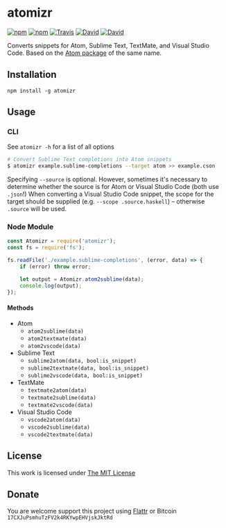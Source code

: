 # atomizr

[![npm](https://img.shields.io/npm/l/atomizr.svg?style=flat-square)](https://www.npmjs.org/package/atomizr)
[![npm](https://img.shields.io/npm/v/atomizr.svg?style=flat-square)](https://www.npmjs.org/package/atomizr)
[![Travis](https://img.shields.io/travis/idleberg/node-atomizr.svg?style=flat-square)](https://travis-ci.org/idleberg/node-atomizr)
[![David](https://img.shields.io/david/idleberg/node-atomizr.svg?style=flat-square)](https://david-dm.org/idleberg/node-atomizr)
[![David](https://img.shields.io/david/dev/idleberg/node-atomizr.svg?style=flat-square)](https://david-dm.org/idleberg/node-atomizr?type=dev)

Converts snippets for Atom, Sublime Text, TextMate, and Visual Studio Code. Based on the [Atom package](https://github.com/idleberg/atom-atomizr) of the same name.

## Installation

`npm install -g atomizr`

## Usage

### CLI

See `atomizr -h` for a list of all options

```bash
# Convert Sublime Text completions into Atom snippets
$ atomizr example.sublime-completions --target atom >> example.cson
```

Specifying `--source` is optional. However, sometimes it's necessary to determine whether the source is for Atom or Visual Studio Code (both use `.json`!) When converting a Visual Studio Code snippet, the scope for the target should be supplied (e.g. `--scope .source.haskell`) – otherwise `.source` will be used.

### Node Module

```js
const Atomizr = require('atomizr');
const fs = require('fs');

fs.readFile('./example.sublime-completions', (error, data) => {
    if (error) throw error;

    let output = Atomizr.atom2sublime(data);
    console.log(output);
});
```

#### Methods

* Atom
    * `atom2sublime(data)`
    * `atom2textmate(data)`
    * `atom2vscode(data)`
* Sublime Text
    * `sublime2atom(data, bool:is_snippet)`
    * `sublime2textmate(data, bool:is_snippet)`
    * `sublime2vscode(data, bool:is_snippet)`
* TextMate
    * `textmate2atom(data)`
    * `textmate2sublime(data)`
    * `textmate2vscode(data)`
* Visual Studio Code
    * `vscode2atom(data)`
    * `vscode2sublime(data)`
    * `vscode2textmate(data)`

## License

This work is licensed under [The MIT License](https://opensource.org/licenses/MIT)

## Donate

You are welcome support this project using [Flattr](https://flattr.com/submit/auto?user_id=idleberg&url=https://github.com/idleberg/node-atomizr) or Bitcoin `17CXJuPsmhuTzFV2k4RKYwpEHVjskJktRd`
